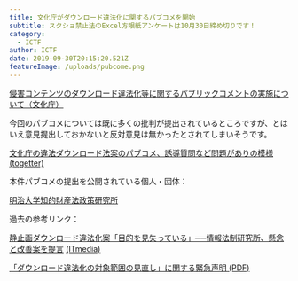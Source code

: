 ```yaml
---
title: 文化庁がダウンロード違法化に関するパブコメを開始
subtitle: スクショ禁止法のExcel方眼紙アンケートは10月30日締め切りです！
category:
  - ICTF
author: ICTF
date: 2019-09-30T20:15:20.521Z
featureImage: /uploads/pubcome.png
---
```

[侵害コンテンツのダウンロード違法化等に関するパブリックコメントの実施について（文化庁）](https://search.e-gov.go.jp/servlet/Public?CLASSNAME=PCMMSTDETAIL&id=185001067&Mode=0)

今回のパブコメについては既に多くの批判が提出されているところですが、とはいえ意見提出しておかないと反対意見は無かったとされてしまいそうです。

[文化庁の違法ダウンロード法案のパブコメ、誘導質問など問題がありの模様 (togetter)](https://togetter.com/li/1411549)

本件パブコメの提出を公開されている個人・団体：

[明治大学知的財産法政策研究所](http://www.kisc.meiji.ac.jp/~ip/20190219seimei.html)

過去の参考リンク：

[静止画ダウンロード違法化案「目的を見失っている」──情報法制研究所、懸念と改善案を提言](https://www.itmedia.co.jp/news/articles/1902/08/news139.html) [(ITmedia)](https://www.itmedia.co.jp/news/articles/1902/08/news139.html)

[「ダウンロード違法化の対象範囲の見直し」に関する緊急声明 (PDF)](http://www.kisc.meiji.ac.jp/~ip/_src/sc1464/20190219seimei.pdf)
